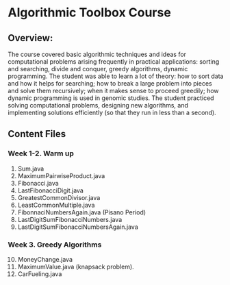 # Algorithmic Toolbox Course

## Overview:
The course covered basic algorithmic techniques and ideas for computational problems arising 
frequently in practical applications: sorting and searching, divide and conquer, greedy algorithms, 
dynamic programming. The student was able to learn a lot of theory: how to sort data and how it helps 
for searching; how to break a large problem into pieces and solve them recursively; when it makes 
sense to proceed greedily; how dynamic programming is used in genomic studies. The student practiced 
solving computational problems, designing new algorithms, and implementing solutions efficiently 
(so that they run in less than a second).

## Content Files

### Week 1-2. Warm up
1. Sum.java
2. MaximumPairwiseProduct.java
3. Fibonacci.java
4. LastFibonacciDigit.java
5. GreatestCommonDivisor.java
6. LeastCommonMultiple.java
7. FibonnaciNumbersAgain.java (Pisano Period)
8. LastDigitSumFibonacciNumbers.java
9. LastDigitSumFibonacciNumbersAgain.java

### Week 3. Greedy Algorithms
10. MoneyChange.java
11. MaximumValue.java (knapsack problem).
12. CarFueling.java
